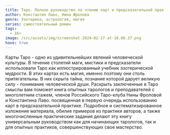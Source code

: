 ```yaml
---
title: Таро. Полное руководство по чтению карт и предсказательной практике.
author: Константин Лаво, Нина Фролова
genre: Эзотерика, астрология, магия
series: самостоятельный роман
tags:
  - 16+
image: /src/assets/img/screenshot-2024-02-17-at-18.06.37.png
have: true
---
```

Карты Таро - одно из удивительнейших явлений человеческой культуры. В течение столетий маги, мистики и предсказатели использовали Таро как иллюстрированный учебник эзотерической мудрости. В этих картах есть магия, именно поэтому они столь притягательны. В них скрыта тайна, познание которой дарует великую силу - понимание человеческой души. Раскрыть заключенные в Таро смыслы вам поможет книга опытных тарологов и преподавателей с многолетним стажем, членов Российского Таро-клуба Нины Фроловой и Константина Лаво. посвященная в первую очередь использованию карт в предсказательной практике. Подробное и систематизированное изложение материала, обилие примеров из практики авторов, а также многочисленные практические задания делают эту книгу универсальным руководством как для начинающих тарологов, так и для опытных практиков, совершенствующих свое мастерство.
